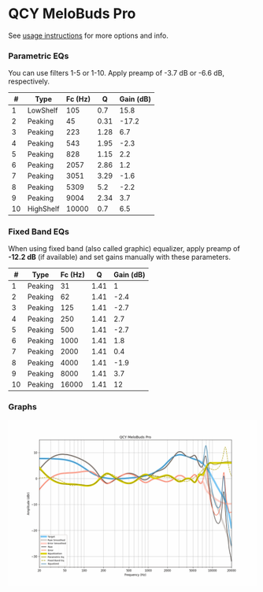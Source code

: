 # QCY MeloBuds Pro
See [usage instructions](https://github.com/jaakkopasanen/AutoEq#usage) for more options and info.

### Parametric EQs
You can use filters 1-5 or 1-10. Apply preamp of -3.7 dB or -6.6 dB, respectively.

|   # | Type      |   Fc (Hz) |    Q |   Gain (dB) |
|-----|-----------|-----------|------|-------------|
|   1 | LowShelf  |       105 | 0.7  |        15.8 |
|   2 | Peaking   |        45 | 0.31 |       -17.2 |
|   3 | Peaking   |       223 | 1.28 |         6.7 |
|   4 | Peaking   |       543 | 1.95 |        -2.3 |
|   5 | Peaking   |       828 | 1.15 |         2.2 |
|   6 | Peaking   |      2057 | 2.86 |         1.2 |
|   7 | Peaking   |      3051 | 3.29 |        -1.6 |
|   8 | Peaking   |      5309 | 5.2  |        -2.2 |
|   9 | Peaking   |      9004 | 2.34 |         3.7 |
|  10 | HighShelf |     10000 | 0.7  |         6.5 |

### Fixed Band EQs
When using fixed band (also called graphic) equalizer, apply preamp of **-12.2 dB** (if available) and set gains manually with these parameters.

|   # | Type    |   Fc (Hz) |    Q |   Gain (dB) |
|-----|---------|-----------|------|-------------|
|   1 | Peaking |        31 | 1.41 |         1   |
|   2 | Peaking |        62 | 1.41 |        -2.4 |
|   3 | Peaking |       125 | 1.41 |        -2.7 |
|   4 | Peaking |       250 | 1.41 |         2.7 |
|   5 | Peaking |       500 | 1.41 |        -2.7 |
|   6 | Peaking |      1000 | 1.41 |         1.8 |
|   7 | Peaking |      2000 | 1.41 |         0.4 |
|   8 | Peaking |      4000 | 1.41 |        -1.9 |
|   9 | Peaking |      8000 | 1.41 |         3.7 |
|  10 | Peaking |     16000 | 1.41 |        12   |

### Graphs
![](./QCY%20MeloBuds%20Pro.png)
